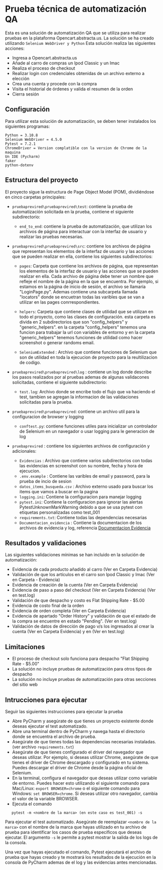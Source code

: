 # Prueba técnica de automatización QA

Esta es una solución de automatización QA que se utiliza para realizar pruebas en la plataforma Opencart.abstracta.us. La solución se ha creado utilizando `Selenium WebDriver y Python` Esta solución realiza las siguientes acciones:

  - Ingresa a Opencart.abstracta.us
  - Añade al carro de compras un Ipod Classic y un Imac
  - Realiza el proceso de checkout
  - Realizar login con credenciales obtenidas de un archivo externo a elección 
  - Crea una cuenta y procede con la compra
  - Visita el historial de órdenes y valida el resumen de la orden
  - Cierra sesión

## Configuración

Para utilizar esta solución de automatización, se deben tener instalados los siguientes programas:

```
Python = 3.10.8
Selenium WebDriver = 4.5.0
Pytest = 7.2.1
ChromeDriver = Version complatible con la version de Chrome de la maquina
Un IDE (Pycharm)
faker
python-dotenv
```

## Estructura del proyecto

El proyecto sigue la estructura de Page Object Model (POM), dividiéndose en cinco carpetas principales:

- `pruebaprevired\pruebaprevired\test`: contiene la prueba  de automatización solicitada en la prueba, contiene el siguiente subdirectorio:

  - `end_to_end`: contiene la prueba de automatización, que utilizan los archivos de página para interactuar con la interfaz de usuario y realizar las pruebas necesarias.

- `pruebaprevired\pruebaprevired\src`: contiene los archivos de página que representan los elementos de la interfaz de usuario y las acciones que se pueden realizar en ella, contiene los siguientes subdirectorios:

  - `pages`: Carpeta que contiene los archivos de página, que representan los elementos de la interfaz de usuario y las acciones que se pueden realizar en ella. Cada archivo de página debe tener un nombre que refleje el nombre de la página en la que se encuentra. Por ejemplo, si estamos en la página de inicio de sesión, el archivo se llamaría "LoginPage.py". Ademas contiene una subcarpeta llamada "locators" donde se encuetran todas las varibles que se van a utilizar en las pages conrrespondientes.

  - `helpers`: Carpeta que contiene clases de utilidad que se utilizan en todo el proyecto, como las clases de configuración. esta carpeta es divida en 2 subdirectorios que son "config_helpers" y "generic_helpers". en la carpeta "config_helpers" tenemos una funcion para trabajar la url con variables de entorno y en la carpeta "generic_helpers" tenemos funciones de utilidad como hacer screenshot o generar randoms email.

  - `SeleniumExtended` : Archivo que contiene funciones de Selenium que son de utilidad en toda la ejecucion de proyecto para la reultilizacion de codigo.

- `pruebaprevired\pruebaprevired\log` : contiene un log donde describe los pasos realizados por al pruebas ademas de algunas validacones solicitadas, contiene el siguiente subdirectorio:

  - `test.log`: Archivo donde se encribe todo el flujo que va haciendo el test, tambien se agregan la informacion de las validaciones solicitadas para la prueba.

- `pruebaprevired\pruebaprevired`: contiene un archivo util para la configuracion de browser y logging

  - `conftest.py`: contiene funciones utiles para  inicializar un controlador de Selenium en un navegador o  usar logging para le generacion de log


- `pruebaprevired` : contiene los siguientes archivos de configuración y adicionales:

    - `Evidencias` : Archivo que contiene varios subdirectorios con todas las evidencias en screenshot con su nombre, fecha y hora de ejecucion.
    - `.env.example` :  Contiene las varibles de email y password, para la prueba de incio de sesion
    - `datos_items_busqueda.csv` : Archivo externo usado para buscar los items que vamos a buscar en la pagina
    - `logging.ini`: Contiene la configuracion para manejar logging 
    - `pytest.ini`: Contiene la configuracion para ignorar las alertas PytestUnknownMarkWarning debido a que se usa pytest con etiquetas personalizadas   como test_001
    - `requirements.txt`: Contiene todas las dependencias necesarias
    - `Documentacion_evidencia` : Contiene la documentacion de los archivos de evidencia y log, referencia [Documentacion Evidencia](./Documentacion_evidencia.md) 
    

## Resultados y validaciones

Las siguientes validaciones mínimas se han incluido en la solución de automatización:

- Evidencia de cada producto añadido al carro (Ver en Carpeta Evidencia)
- Validación de que los artículos en el carro son Ipod Classic y Imac (Ver en Carpeta - Evidencia)
- Evidencia de creación de la cuenta (Ver en Carpeta Evidencia)
- Evidencia de paso a paso del checkout (Ver en Carpeta Evidencia) (Ver en test.log)
- Validación de que despacho y costo es Flat Shipping Rate - $5.00 
- Evidencia de costo final de la orden 
- Evidencia de orden completa (Ver en Carpeta Evidencia)
- Evidencia de apartado "Order History" y validación de que el estado de la compra se encuentre en estado "Pending".  (Ver en test.log)
- Validación de datos de dirección de pago v/s los ingresados al crear la cuenta (Ver en Carpeta Evidencia) y en (Ver en test.log)

## Limitaciones

 - El proceso de checkout solo funciona para despacho "Flat Shipping Rate - $5.00"
 - La solución no incluye pruebas de automatización para otros tipos de despacho
 - La solución no incluye pruebas de automatización para otras secciones del sitio web

## Intrucciones para ejecutar

  Seguir las siguientes instrucciones para ejecutar la prueba 
  - Abre PyCharm y asegúrate de que tienes un proyecto existente donde deseas ejecutar el test automatizado.
  - Abre una terminal dentro de PyCharm y navega hasta el directorio donde se encuentra el archivo de prueba.
  - Asegúrate de que tienes todas las dependencias necesarias instaladas. (ver archivo `requirements.txt`)
  - Asegúrate de que tienes configurado el driver del navegador que deseas utilizar. Por ejemplo, si deseas utilizar Chrome, asegúrate de que tienes el driver de Chrome descargado y configurado en tu sistema. Puedes descargar el driver de Chrome desde la página oficial de Selenium.
  - En la terminal, configura el navegador que deseas utilizar como variable de entorno. Puedes hacer esto utilizando el siguiente comando para Mac/Linux: `export BROWSER=chrome` o el siguiente comando para Windows: `set BROWSER=chrome`. Si deseas utilizar otro navegador, cambia el valor de la variable BROWSER.
  - Ejecuta el comando 
  ```shell
     pytest -m <nombre de la marca> (en este caso es test_001) -s
  ```
   Para ejecutar el test automatizado. Asegúrate de reemplazar `<nombre de la marca>` con el nombre de la marca que hayas utilizado en tu archivo de prueba para identificar los casos de prueba específicos que deseas ejecutar. El argumento `-s` le permite a pytest mostrar la salida de los logs de la consola.

  Una vez que hayas ejecutado el comando, Pytest ejecutará el archivo de prueba que hayas creado y te mostrará los resultados de la ejecución en la consola de PyCharm ademas de el log y las evidencias antes mencionadas.  
